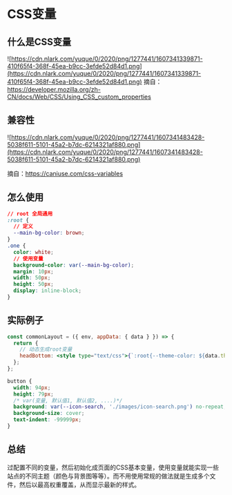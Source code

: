 # CSS变量

## 什么是CSS变量

![https://cdn.nlark.com/yuque/0/2020/png/1277441/1607341339871-410f65f4-368f-45ea-b9cc-3efde52d84d1.png](https://cdn.nlark.com/yuque/0/2020/png/1277441/1607341339871-410f65f4-368f-45ea-b9cc-3efde52d84d1.png)
摘自：https://developer.mozilla.org/zh-CN/docs/Web/CSS/Using_CSS_custom_properties

## 兼容性

![https://cdn.nlark.com/yuque/0/2020/png/1277441/1607341483428-5038f611-5101-45a2-b7dc-6214321af880.png](https://cdn.nlark.com/yuque/0/2020/png/1277441/1607341483428-5038f611-5101-45a2-b7dc-6214321af880.png)

摘自：https://caniuse.com/css-variables


## 怎么使用

```css
// root 全局通用
:root {
  // 定义
  --main-bg-color: brown;
}
.one {
  color: white;
  // 使用变量
  background-color: var(--main-bg-color);
  margin: 10px;
  width: 50px;
  height: 50px;
  display: inline-block;
}
```

## 实际例子

```jsx
const commonLayout = ({ env, appData: { data } }) => {
  return {
    // 动态生成root变量
    headBottom: <style type="text/css">{`:root{--theme-color: ${data.themeColor};--pic-holder: url(${data.image1});--icon-search: url(${data.image4});}`}</style>
  };
};
```

```css
button {
  width: 94px;
  height: 79px;
  /* var(变量, 默认值1, 默认值2, ....)*/
  background: var(--icon-search, './images/icon-search.png') no-repeat;
  background-size: cover;
  text-indent: -99999px;
}
```

## 总结

过配置不同的变量，然后初始化成页面的CSS基本变量，使用变量就能实现一些站点的不同主题（颜色与背景图等等）。而不用使用常规的做法就是生成多个文件，然后以最高权重覆盖，从而显示最新的样式。